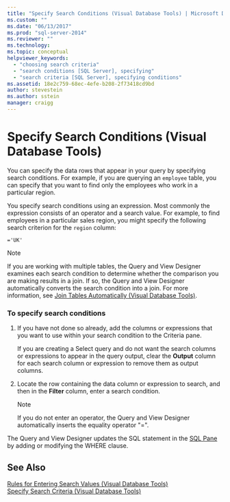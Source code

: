 ```yaml
---
title: "Specify Search Conditions (Visual Database Tools) | Microsoft Docs"
ms.custom: ""
ms.date: "06/13/2017"
ms.prod: "sql-server-2014"
ms.reviewer: ""
ms.technology:
ms.topic: conceptual
helpviewer_keywords: 
  - "choosing search criteria"
  - "search conditions [SQL Server], specifying"
  - "search criteria [SQL Server], specifying conditions"
ms.assetid: 18e2c759-68ec-4efe-b208-2f73418cd9bd
author: stevestein
ms.author: sstein
manager: craigg
---
```

# Specify Search Conditions (Visual Database Tools)
  You can specify the data rows that appear in your query by specifying search conditions. For example, if you are querying an `employee` table, you can specify that you want to find only the employees who work in a particular region.  
  
 You specify search conditions using an expression. Most commonly the expression consists of an operator and a search value. For example, to find employees in a particular sales region, you might specify the following search criterion for the `region` column:  
  
```  
='UK'  
```  
  
> [!NOTE]  
>  If you are working with multiple tables, the Query and View Designer examines each search condition to determine whether the comparison you are making results in a join. If so, the Query and View Designer automatically converts the search condition into a join. For more information, see [Join Tables Automatically &#40;Visual Database Tools&#41;](visual-database-tools.md).  
  
### To specify search conditions  
  
1.  If you have not done so already, add the columns or expressions that you want to use within your search condition to the Criteria pane.  
  
     If you are creating a Select query and do not want the search columns or expressions to appear in the query output, clear the **Output** column for each search column or expression to remove them as output columns.  
  
2.  Locate the row containing the data column or expression to search, and then in the **Filter** column, enter a search condition.  
  
    > [!NOTE]  
    >  If you do not enter an operator, the Query and View Designer automatically inserts the equality operator "=".  
  
 The Query and View Designer updates the SQL statement in the [SQL Pane](sql-pane-visual-database-tools.md) by adding or modifying the WHERE clause.  
  
## See Also  
 [Rules for Entering Search Values &#40;Visual Database Tools&#41;](rules-for-entering-search-values-visual-database-tools.md)   
 [Specify Search Criteria &#40;Visual Database Tools&#41;](specify-search-criteria-visual-database-tools.md)  
  
  
